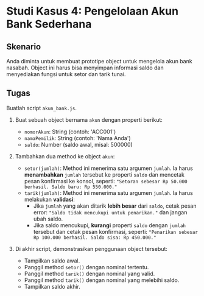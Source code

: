 # Studi Kasus 4: Pengelolaan Akun Bank Sederhana

## **Skenario**

Anda diminta untuk membuat prototipe object untuk mengelola akun bank nasabah. Object ini harus bisa menyimpan informasi saldo dan menyediakan fungsi untuk setor dan tarik tunai.

## **Tugas**

Buatlah script `akun_bank.js`.

1.  Buat sebuah object bernama `akun` dengan properti berikut:
   
      * `nomorAkun`: String (contoh: 'ACC001')
      * `namaPemilik`: String (contoh: 'Nama Anda')
      * `saldo`: Number (saldo awal, misal: 500000)

2.  Tambahkan dua method ke object `akun`:
   
      * `setor(jumlah)`: Method ini menerima satu argumen `jumlah`. Ia harus **menambahkan** `jumlah` tersebut ke properti `saldo` dan mencetak pesan konfirmasi ke konsol, seperti: `"Setoran sebesar Rp 50.000 berhasil. Saldo baru: Rp 550.000."`
      * `tarik(jumlah)`: Method ini menerima satu argumen `jumlah`. Ia harus melakukan **validasi**:
          * Jika `jumlah` yang akan ditarik **lebih besar** dari `saldo`, cetak pesan error: `"Saldo tidak mencukupi untuk penarikan."` dan jangan ubah saldo.
          * Jika saldo mencukupi, **kurangi** properti `saldo` dengan `jumlah` tersebut dan cetak pesan konfirmasi, seperti: `"Penarikan sebesar Rp 100.000 berhasil. Saldo sisa: Rp 450.000."`

3.  Di akhir script, demonstrasikan penggunaan object tersebut:
   
      * Tampilkan saldo awal.
      * Panggil method `setor()` dengan nominal tertentu.
      * Panggil method `tarik()` dengan nominal yang valid.
      * Panggil method `tarik()` dengan nominal yang melebihi saldo.
      * Tampilkan saldo akhir.